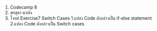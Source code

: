 1. Codecamp 8
2. พรสุดา  นาเลิง
3. โจทย์ 
Exercise7 Switch Cases
    1.แปลง Code ดังกล่าวเป็น if-else statement
    2.แปลง Code ดังกล่าวเป็น Switch cases
